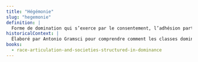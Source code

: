 ```yaml
---
title: "Hégémonie"
slug: "hegemonie"
definition: |
  Forme de domination qui s’exerce par le consentement, l’adhésion partielle et la naturalisation des rapports de pouvoir.
historicalContext: |
  Élaboré par Antonio Gramsci pour comprendre comment les classes dominantes imposent leurs valeurs par la culture et les institutions, sans recours à la force.
books:
  - race-articulation-and-societies-structured-in-dominance
---
```

